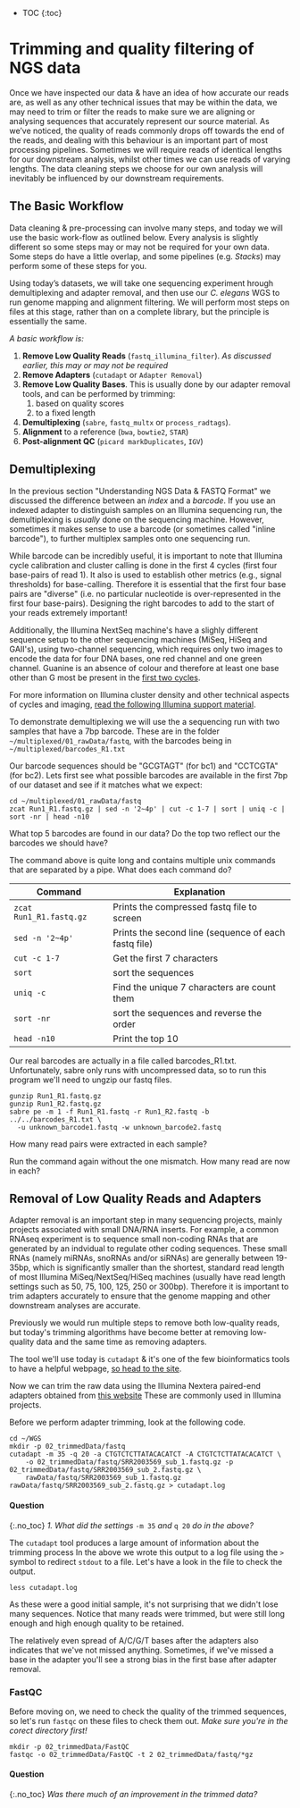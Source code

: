 * TOC
{:toc}

# Trimming and quality filtering of NGS data

Once we have inspected our data & have an idea of how accurate our reads are, as well as any other technical issues that may be within the data, we may need to trim or filter the reads to make sure we are aligning or analysing sequences that accurately represent our source material.  As we’ve noticed, the quality of reads commonly drops off towards the end of the reads, and dealing with this behaviour is an important part of most  processing pipelines.  Sometimes we will require reads of identical lengths for our downstream analysis, whilst other times we can use reads of varying lengths.  The data cleaning steps we choose for our own analysis will inevitably be influenced by our downstream requirements.

## The Basic Workflow

Data cleaning & pre-processing can involve many steps, and today we will use the basic work-flow as outlined below.  Every analysis is slightly different so some steps may or may not be required for your own data.  Some steps do have a little overlap, and some pipelines (e.g. *Stacks*) may perform some of these steps for you.

Using today’s datasets, we will take one sequencing experiment hrough demultiplexing and adapter removal, and then use our *C. elegans* WGS to run genome mapping and alignment filtering. We will perform most steps on files at this stage, rather than on a complete library, but the principle is essentially the same.

*A basic workflow is:*

1. **Remove Low Quality Reads** (`fastq_illumina_filter`). *As discussed earlier, this may or may not be required*
2. **Remove Adapters** (`cutadapt` or `Adapter Removal`)
3. **Remove Low Quality Bases**. This is usually done by our adapter removal tools, and can be performed by trimming:
    1. based on quality scores
    2. to a fixed length
4. **Demultiplexing** (`sabre`, `fastq_multx` or `process_radtags`).
5. **Alignment** to a reference (`bwa`, `bowtie2`, `STAR`)
6. **Post-alignment QC** (`picard markDuplicates`, `IGV`)


## Demultiplexing

In the previous section "Understanding NGS Data \& FASTQ Format" we discussed the difference between an *index* and a *barcode*. If you use an indexed adapter to distinguish samples on an Illumina sequencing run, the demultiplexing is *usually* done on the sequencing machine. However, sometimes it makes sense to use a barcode (or sometimes called "inline barcode"), to further multiplex samples onto one sequencing run.

While barcode can be incredibly useful, it is important to note that Illumina cycle calibration and cluster calling is done in the first 4 cycles (first four base-pairs of read 1). It also is used to establish other metrics (e.g., signal thresholds) for base-calling.
Therefore it is essential that the first four base pairs are "diverse" (i.e. no particular nucleotide is over-represented in the first four base-pairs). Designing the right barcodes to add to the start of your reads extremely important!

Additionally, the Illumina NextSeq machine's have a slighly different sequence setup to the other sequencing machines (MiSeq, HiSeq and GAII's), using two-channel sequencing, which requires only two images to encode the data for four DNA bases, one red channel and one green channel. Guanine is an absence of colour and therefore at least one base other than G most be present in the [first two cycles](http://blog.kokocinski.net/index.php/barcode-balancing-for-illumina-sequencing?blog=2).

For more information on Illumina cluster density and other technical aspects of cycles and imaging, [read the following Illumina support material](https://support.illumina.com/content/dam/illumina-marketing/documents/products/other/miseq-overclustering-primer-770-2014-038.pdf).

To demonstrate demultiplexing we will use the a sequencing run with two samples that have a 7bp barcode.
These are in the folder `~/multiplexed/01_rawData/fastq`, with the barcodes being in `~/multiplexed/barcodes_R1.txt`


Our barcode sequences should be "GCGTAGT" (for bc1) and "CCTCGTA" (for bc2). Lets first see what possible barcodes are available in the first 7bp of our dataset and see if it matches what we expect:

```
cd ~/multiplexed/01_rawData/fastq
zcat Run1_R1.fastq.gz | sed -n '2~4p' | cut -c 1-7 | sort | uniq -c | sort -nr | head -n10
```

What top 5 barcodes are found in our data? Do the top two reflect our the barcodes we should have?

The command above is quite long and contains multiple unix commands that are separated by a pipe. What does each command do?

| Command | Explanation |
|---------|-------------|
| `zcat Run1_R1.fastq.gz` | Prints the compressed fastq file to screen |
| `sed -n '2~4p'` | Prints the second line (sequence of each fastq file) |
| `cut -c 1-7` | Get the first 7 characters |
| `sort` | sort the sequences |
| `uniq -c` | Find the unique 7 characters are count them |
| `sort -nr` | sort the sequences and reverse the order |
| `head -n10` | Print the top 10 |

Our real barcodes are actually in a file called barcodes_R1.txt. Unfortunately, sabre only runs with uncompressed data, so to run this program we'll need to ungzip our fastq files.

```
gunzip Run1_R1.fastq.gz
gunzip Run1_R2.fastq.gz
sabre pe -m 1 -f Run1_R1.fastq -r Run1_R2.fastq -b ../../barcodes_R1.txt \
  -u unknown_barcode1.fastq -w unknown_barcode2.fastq
```

How many read pairs were extracted in each sample?

Run the command again without the one mismatch. How many read are now in each?

## Removal of Low Quality Reads and Adapters

Adapter removal is an important step in many sequencing projects, mainly projects associated with small DNA/RNA inserts. For example, a common RNAseq experiment is to sequence small non-coding RNAs that are generated by an indvidual to regulate other coding sequences. These small RNAs (namely miRNAs, snoRNAs and/or siRNAs) are generally between 19-35bp, which is significantly smaller than the shortest, standard read length of most Illumina MiSeq/NextSeq/HiSeq machines (usually have read length settings such as 50, 75, 100, 125, 250 or 300bp). Therefore it is important to trim adapters accurately to ensure that the genome mapping and other downstream analyses are accurate.

Previously we would run multiple steps to remove both low-quality reads, but today's trimming algorithms have become better at removing low-quality data and the same time as removing adapters.

The tool we'll use today is `cutadapt` \& it's one of the few bioinformatics tools to have a helpful webpage, [so head to the site](http://cutadapt.readthedocs.org/).


Now we can trim the raw data using the Illumina Nextera paired-end adapters obtained from [this website](https://support.illumina.com/bulletins/2016/12/what-sequences-do-i-use-for-adapter-trimming.html)
These are commonly used in Illumina projects.

Before we perform adapter trimming, look at the following code.

```
cd ~/WGS
mkdir -p 02_trimmedData/fastq
cutadapt -m 35 -q 20 -a CTGTCTCTTATACACATCT -A CTGTCTCTTATACACATCT \
    -o 02_trimmedData/fastq/SRR2003569_sub_1.fastq.gz -p 02_trimmedData/fastq/SRR2003569_sub_2.fastq.gz \
    rawData/fastq/SRR2003569_sub_1.fastq.gz rawData/fastq/SRR2003569_sub_2.fastq.gz > cutadapt.log
```

#### Question
{:.no_toc}
*1. What did the settings* `-m 35` *and* `q 20` *do in the above?*

The `cutadapt` tool produces a large amount of information about the trimming process
In the above we wrote this output to a log file using the `>` symbol to redirect `stdout` to a file.
Let's have a look in the file to check the output.

```
less cutadapt.log
```

As these were a good initial sample, it's not surprising that we didn't lose many sequences.
Notice that many reads were trimmed, but were still long enough and high enough quality to be retained.

The relatively even spread of A/C/G/T bases after the adapters also indicates that we've not missed anything.
Sometimes, if we've missed a base in the adapter you'll see a strong bias in the first base after adapter removal.

### FastQC

Before moving on, we need to check the quality of the trimmed sequences, so let's run `fastqc` on these files to check them out.
*Make sure you're in the corect directory first!*

```
mkdir -p 02_trimmedData/FastQC
fastqc -o 02_trimmedData/FastQC -t 2 02_trimmedData/fastq/*gz
```
#### Question
{:.no_toc}
*Was there much of an improvement in the trimmed data?*

